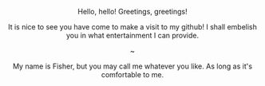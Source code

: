 <p align="center">Hello, hello! Greetings, greetings!</p>
<p align="center"> It is nice to see you have come to make a visit to my github! I shall embelish you in what entertainment I can provide.</p>
<p align="center"> ~ </p>
<p align="center"> My name is Fisher, but you may call me whatever you like. As long as it's comfortable to me. </p>

